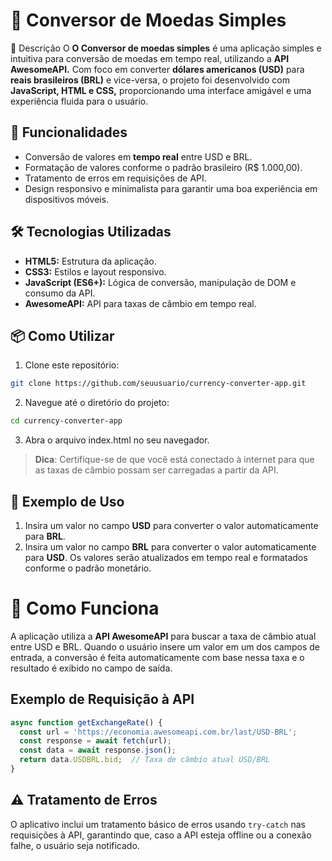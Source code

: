 # 💱 Conversor de Moedas Simples

📄 Descrição
O **O Conversor de moedas simples** é uma aplicação simples e intuitiva para conversão de moedas em tempo real, utilizando a **API AwesomeAPI.** Com foco em converter **dólares americanos (USD)** para **reais brasileiros (BRL)** e vice-versa, o projeto foi desenvolvido com **JavaScript, HTML e CSS,** proporcionando uma interface amigável e uma experiência fluida para o usuário.

## 🚀 Funcionalidades

- Conversão de valores em **tempo real** entre USD e BRL.
- Formatação de valores conforme o padrão brasileiro (R$ 1.000,00).
- Tratamento de erros em requisições de API.
- Design responsivo e minimalista para garantir uma boa experiência em dispositivos móveis.

## 🛠️ Tecnologias Utilizadas

- **HTML5:** Estrutura da aplicação.
- **CSS3:** Estilos e layout responsivo.
- **JavaScript (ES6+):** Lógica de conversão, manipulação de DOM e consumo da API.
- **AwesomeAPI:** API para taxas de câmbio em tempo real.

## 📦 Como Utilizar

1. Clone este repositório:

```bash
git clone https://github.com/seuusuario/currency-converter-app.git
```

2. Navegue até o diretório do projeto:

```bash
cd currency-converter-app
```

3. Abra o arquivo index.html no seu navegador.

> **Dica**: Certifique-se de que você está conectado à internet para que as taxas de câmbio possam ser carregadas a partir da API.

## 📝 Exemplo de Uso

1. Insira um valor no campo **USD** para converter o valor automaticamente para **BRL**.
2. Insira um valor no campo **BRL** para converter o valor automaticamente para **USD**.
   Os valores serão atualizados em tempo real e formatados conforme o padrão monetário.

# 🔄 Como Funciona

A aplicação utiliza a **API AwesomeAPI** para buscar a taxa de câmbio atual entre USD e BRL. Quando o usuário insere um valor em um dos campos de entrada, a conversão é feita automaticamente com base nessa taxa e o resultado é exibido no campo de saída.

## Exemplo de Requisição à API

```Javascript
async function getExchangeRate() {
  const url = 'https://economia.awesomeapi.com.br/last/USD-BRL';
  const response = await fetch(url);
  const data = await response.json();
  return data.USDBRL.bid;  // Taxa de câmbio atual USD/BRL
}
```

## ⚠️ Tratamento de Erros

O aplicativo inclui um tratamento básico de erros usando `try-catch` nas requisições à API, garantindo que, caso a API esteja offline ou a conexão falhe, o usuário seja notificado.

```

```
